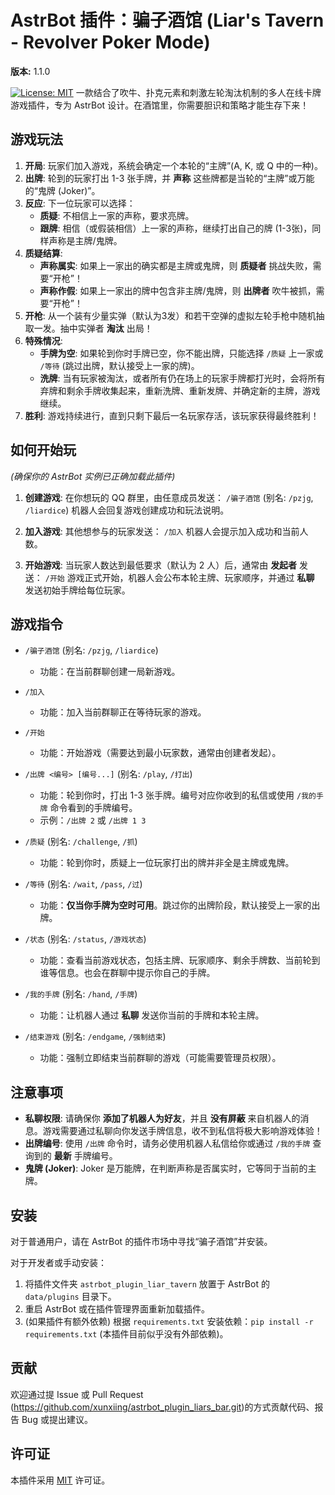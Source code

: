 # AstrBot 插件：骗子酒馆 (Liar's Tavern - Revolver Poker Mode)

**版本:** 1.1.0

[![License: MIT](https://img.shields.io/badge/License-MIT-yellow.svg)](https://opensource.org/licenses/MIT)
一款结合了吹牛、扑克元素和刺激左轮淘汰机制的多人在线卡牌游戏插件，专为 AstrBot 设计。在酒馆里，你需要胆识和策略才能生存下来！

## 游戏玩法

1.  **开局**: 玩家们加入游戏，系统会确定一个本轮的“主牌”(A, K, 或 Q 中的一种)。
2.  **出牌**: 轮到的玩家打出 1-3 张手牌，并 **声称** 这些牌都是当轮的“主牌”或万能的“鬼牌 (Joker)”。
3.  **反应**: 下一位玩家可以选择：
    * **质疑**: 不相信上一家的声称，要求亮牌。
    * **跟牌**: 相信（或假装相信）上一家的声称，继续打出自己的牌 (1-3张)，同样声称是主牌/鬼牌。
4.  **质疑结算**:
    * **声称属实**: 如果上一家出的确实都是主牌或鬼牌，则 **质疑者** 挑战失败，需要“开枪”！
    * **声称作假**: 如果上一家出的牌中包含非主牌/鬼牌，则 **出牌者** 吹牛被抓，需要“开枪”！
5.  **开枪**: 从一个装有少量实弹（默认为3发）和若干空弹的虚拟左轮手枪中随机抽取一发。抽中实弹者 **淘汰** 出局！
6.  **特殊情况**:
    * **手牌为空**: 如果轮到你时手牌已空，你不能出牌，只能选择 `/质疑` 上一家或 `/等待` (跳过出牌，默认接受上一家的牌)。
    * **洗牌**: 当有玩家被淘汰，或者所有仍在场上的玩家手牌都打光时，会将所有弃牌和剩余手牌收集起来，重新洗牌、重新发牌、并确定新的主牌，游戏继续。
7.  **胜利**: 游戏持续进行，直到只剩下最后一名玩家存活，该玩家获得最终胜利！

## 如何开始玩

*(确保你的 AstrBot 实例已正确加载此插件)*

1.  **创建游戏**: 在你想玩的 QQ 群里，由任意成员发送：
    `/骗子酒馆`
    (别名: `/pzjg`, `/liardice`)
    机器人会回复游戏创建成功和玩法说明。

2.  **加入游戏**: 其他想参与的玩家发送：
    `/加入`
    机器人会提示加入成功和当前人数。

3.  **开始游戏**: 当玩家人数达到最低要求（默认为 2 人）后，通常由 **发起者** 发送：
    `/开始`
    游戏正式开始，机器人会公布本轮主牌、玩家顺序，并通过 **私聊** 发送初始手牌给每位玩家。

## 游戏指令

* `/骗子酒馆` (别名: `/pzjg`, `/liardice`)
    * 功能：在当前群聊创建一局新游戏。

* `/加入`
    * 功能：加入当前群聊正在等待玩家的游戏。

* `/开始`
    * 功能：开始游戏（需要达到最小玩家数，通常由创建者发起）。

* `/出牌 <编号> [编号...]` (别名: `/play`, `/打出`)
    * 功能：轮到你时，打出 1-3 张手牌。编号对应你收到的私信或使用 `/我的手牌` 命令看到的手牌编号。
    * 示例：`/出牌 2` 或 `/出牌 1 3`

* `/质疑` (别名: `/challenge`, `/抓`)
    * 功能：轮到你时，质疑上一位玩家打出的牌并非全是主牌或鬼牌。

* `/等待` (别名: `/wait`, `/pass`, `/过`)
    * 功能：**仅当你手牌为空时可用**。跳过你的出牌阶段，默认接受上一家的出牌。

* `/状态` (别名: `/status`, `/游戏状态`)
    * 功能：查看当前游戏状态，包括主牌、玩家顺序、剩余手牌数、当前轮到谁等信息。也会在群聊中提示你自己的手牌。

* `/我的手牌` (别名: `/hand`, `/手牌`)
    * 功能：让机器人通过 **私聊** 发送你当前的手牌和本轮主牌。

* `/结束游戏` (别名: `/endgame`, `/强制结束`)
    * 功能：强制立即结束当前群聊的游戏（可能需要管理员权限）。

## 注意事项

* **私聊权限**: 请确保你 **添加了机器人为好友**，并且 **没有屏蔽** 来自机器人的消息。游戏需要通过私聊向你发送手牌信息，收不到私信将极大影响游戏体验！
* **出牌编号**: 使用 `/出牌` 命令时，请务必使用机器人私信给你或通过 `/我的手牌` 查询到的 **最新** 手牌编号。
* **鬼牌 (Joker)**: Joker 是万能牌，在判断声称是否属实时，它等同于当前的主牌。

## 安装

对于普通用户，请在 AstrBot 的插件市场中寻找“骗子酒馆”并安装。

对于开发者或手动安装：
1.  将插件文件夹 `astrbot_plugin_liar_tavern` 放置于 AstrBot 的 `data/plugins` 目录下。
2.  重启 AstrBot 或在插件管理界面重新加载插件。
3.  (如果插件有额外依赖) 根据 `requirements.txt` 安装依赖：`pip install -r requirements.txt` (本插件目前似乎没有外部依赖)。

## 贡献

欢迎通过提 Issue 或 Pull Request (https://github.com/xunxiing/astrbot_plugin_liars_bar.git)的方式贡献代码、报告 Bug 或提出建议。

## 许可证

本插件采用 [MIT](https://opensource.org/licenses/MIT) 许可证。
